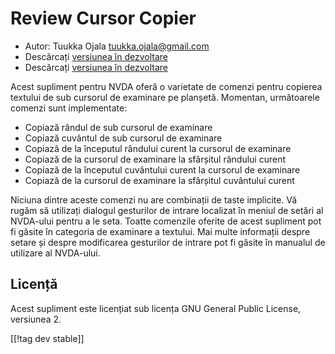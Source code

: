 # Review Cursor Copier #

* Autor: Tuukka Ojala <tuukka.ojala@gmail.com>
* Descărcați [versiunea în dezvoltare][1]
* Descărcați [versiunea în dezvoltare][2]

Acest supliment pentru NVDA oferă o varietate de comenzi pentru copierea
textului de sub cursorul de examinare pe planșetă. Momentan, următoarele
comenzi sunt implementate:

* Copiază rândul de sub cursorul de examinare
* Copiază cuvântul de sub cursorul de examinare
* Copiază de la începutul rândului curent la cursorul de examinare
* Copiază de la cursorul de examinare la sfârșitul rândului curent
* Copiază de la începutul cuvântului curent la cursorul de examinare
* Copiază de la cursorul de examinare la sfârșitul cuvântului curent

Niciuna dintre aceste comenzi nu are combinații de taste implicite. Vă rugăm
să utilizați dialogul gesturilor de intrare localizat în meniul de setări al
NVDA-ului pentru a le seta. Toatte comenzile oferite de acest supliment pot
fi găsite în categoria de examinare a textului. Mai multe informații despre
setare și despre modificarea gesturilor de intrare pot fi găsite în manualul
de utilizare al NVDA-ului.

## Licență

Acest supliment este licențiat sub licența GNU General Public License,
versiunea 2.

[[!tag dev stable]]

[1]: https://addons.nvda-project.org/files/get.php?file=rccp

[2]: https://addons.nvda-project.org/files/get.php?file=rccp-dev
